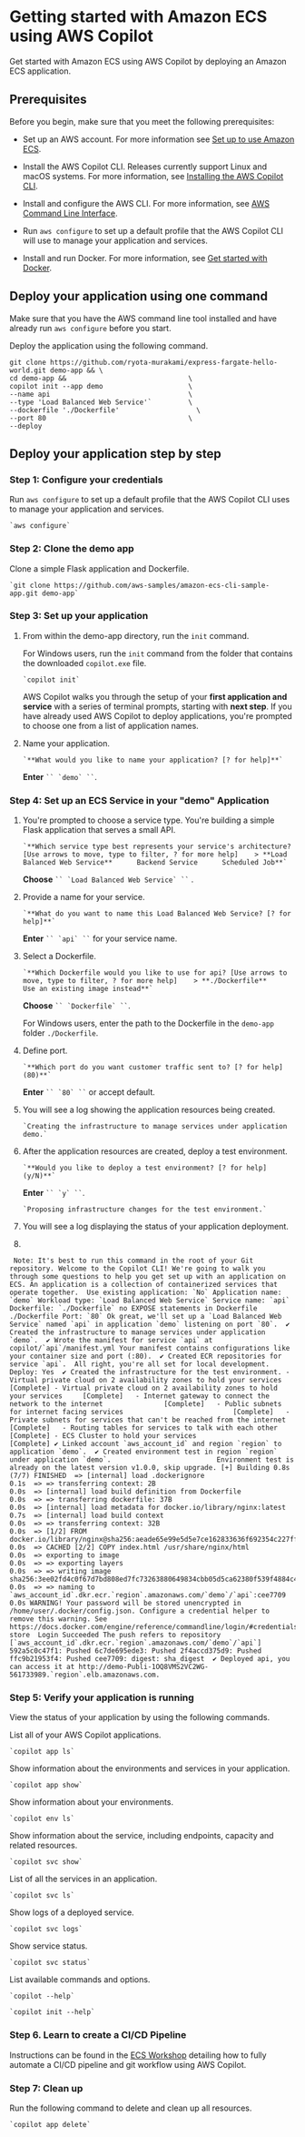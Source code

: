 


Getting started with Amazon ECS using AWS Copilot
=================================================

Get started with Amazon ECS using AWS Copilot by deploying an Amazon ECS application.

Prerequisites
-------------

Before you begin, make sure that you meet the following prerequisites:

*   Set up an AWS account. For more information see [Set up to use Amazon ECS](https://docs.aws.amazon.com/AmazonECS/latest/developerguide/get-set-up-for-amazon-ecs.html).

*   Install the AWS Copilot CLI. Releases currently support Linux and macOS systems. For more information, see [Installing the AWS Copilot CLI](https://docs.aws.amazon.com/AmazonECS/latest/developerguide/AWS_Copilot.html#copilot-install).

*   Install and configure the AWS CLI. For more information, see [AWS Command Line Interface](https://docs.aws.amazon.com/cli/latest/userguide/install-cliv2.html).

*   Run `aws configure` to set up a default profile that the AWS Copilot CLI will use to manage your application and services.

*   Install and run Docker. For more information, see [Get started with Docker](https://www.docker.com/get-started).


Deploy your application using one command
-----------------------------------------

Make sure that you have the AWS command line tool installed and have already run `aws configure` before you start.

Deploy the application using the following command.

```
git clone https://github.com/ryota-murakami/express-fargate-hello-world.git demo-app && \
cd demo-app &&                              \
copilot init --app demo                     \
--name api                                  \
--type 'Load Balanced Web Service'`         \
--dockerfile './Dockerfile'                   \
--port 80                                   \
--deploy
```

Deploy your application step by step
------------------------------------

### Step 1: Configure your credentials

Run `aws configure` to set up a default profile that the AWS Copilot CLI uses to manage your application and services.

`` `aws configure` ``

### Step 2: Clone the demo app

Clone a simple Flask application and Dockerfile.

`` `git clone https://github.com/aws-samples/amazon-ecs-cli-sample-app.git demo-app` ``

### Step 3: Set up your application

1.  From within the demo-app directory, run the `init` command.

    For Windows users, run the `init` command from the folder that contains the downloaded `copilot.exe` file.

    `` `copilot init` ``

    AWS Copilot walks you through the setup of your **first application and service** with a series of terminal prompts, starting with **next step**. If you have already used AWS Copilot to deploy applications, you're prompted to choose one from a list of application names.

2.  Name your application.

    `` `**What would you like to name your application? [? for help]**` ``

    **Enter** ``` `` `demo` `` ```.


### Step 4: Set up an ECS Service in your "demo" Application

1.  You're prompted to choose a service type. You're building a simple Flask application that serves a small API.

    `` `**Which service type best represents your service's architecture? [Use arrows to move, type to filter, ? for more help]    > **Load Balanced Web Service**      Backend Service      Scheduled Job**` ``

    **Choose** ``` `` `Load Balanced Web Service` `` ``` .

2.  Provide a name for your service.

    `` `**What do you want to name this Load Balanced Web Service? [? for help]**` ``

    **Enter** ``` `` `api` `` ``` for your service name.

3.  Select a Dockerfile.

    `` `**Which Dockerfile would you like to use for api? [Use arrows to move, type to filter, ? for more help]    > **./Dockerfile**      Use an existing image instead**` ``

    **Choose** ``` `` `Dockerfile` `` ```.

    For Windows users, enter the path to the Dockerfile in the `demo-app` folder `./Dockerfile`.

4.  Define port.

    `` `**Which port do you want customer traffic sent to? [? for help] (80)**` ``

    **Enter** ``` `` `80` `` ``` or accept default.

5.  You will see a log showing the application resources being created.

    `` `Creating the infrastructure to manage services under application demo.` ``

6.  After the application resources are created, deploy a test environment.

    `` `**Would you like to deploy a test environment? [? for help] (y/N)**` ``

    **Enter** ``` `` `y` `` ```.

    `` `Proposing infrastructure changes for the test environment.` ``

7.  You will see a log displaying the status of your application deployment.

8.
```
 Note: It's best to run this command in the root of your Git repository. Welcome to the Copilot CLI! We're going to walk you through some questions to help you get set up with an application on ECS. An application is a collection of containerized services that operate together.  Use existing application: `No` Application name: `demo` Workload type: `Load Balanced Web Service` Service name: `api` Dockerfile: `./Dockerfile` no EXPOSE statements in Dockerfile ./Dockerfile Port: `80` Ok great, we'll set up a `Load Balanced Web Service` named `api` in application `demo` listening on port `80`.  ✔ Created the infrastructure to manage services under application `demo`.  ✔ Wrote the manifest for service `api` at copilot/`api`/manifest.yml Your manifest contains configurations like your container size and port (:80).  ✔ Created ECR repositories for service `api`.  All right, you're all set for local development. Deploy: Yes  ✔ Created the infrastructure for the test environment. - Virtual private cloud on 2 availability zones to hold your services     [Complete] - Virtual private cloud on 2 availability zones to hold your services     [Complete]   - Internet gateway to connect the network to the internet               [Complete]   - Public subnets for internet facing services                           [Complete]   - Private subnets for services that can't be reached from the internet  [Complete]   - Routing tables for services to talk with each other                   [Complete] - ECS Cluster to hold your services                                       [Complete] ✔ Linked account `aws_account_id` and region `region` to application `demo`.  ✔ Created environment test in region `region` under application `demo`.                          Environment test is already on the latest version v1.0.0, skip upgrade. [+] Building 0.8s (7/7) FINISHED  => [internal] load .dockerignore                                                                                  0.1s  => => transferring context: 2B                                                                                    0.0s  => [internal] load build definition from Dockerfile                                                               0.0s  => => transferring dockerfile: 37B                                                                                0.0s  => [internal] load metadata for docker.io/library/nginx:latest                                                    0.7s  => [internal] load build context                                                                                  0.0s  => => transferring context: 32B                                                                                   0.0s  => [1/2] FROM docker.io/library/nginx@sha256:aeade65e99e5d5e7ce162833636f692354c227ff438556e5f3ed0335b7cc2f1b     0.0s  => CACHED [2/2] COPY index.html /usr/share/nginx/html                                                             0.0s  => exporting to image                                                                                             0.0s  => => exporting layers                                                                                            0.0s  => => writing image sha256:3ee02fd4c0f67d7bd808ed7fc73263880649834cbb05d5ca62380f539f4884c4                       0.0s  => => naming to `aws_account_id`.dkr.ecr.`region`.amazonaws.com/`demo`/`api`:cee7709                                      0.0s WARNING! Your password will be stored unencrypted in /home/user/.docker/config.json. Configure a credential helper to remove this warning. See https://docs.docker.com/engine/reference/commandline/login/#credentials-store  Login Succeeded The push refers to repository [`aws_account_id`.dkr.ecr.`region`.amazonaws.com/`demo`/`api`] 592a5c0c47f1: Pushed 6c7de695ede3: Pushed 2f4accd375d9: Pushed ffc9b21953f4: Pushed cee7709: digest: sha_digest  ✔ Deployed api, you can access it at http://demo-Publi-1OQ8VMS2VC2WG-561733989.`region`.elb.amazonaws.com.
```


### Step 5: Verify your application is running

View the status of your application by using the following commands.

List all of your AWS Copilot applications.

`` `copilot app ls` ``

Show information about the environments and services in your application.

`` `copilot app show` ``

Show information about your environments.

`` `copilot env ls` ``

Show information about the service, including endpoints, capacity and related resources.

`` `copilot svc show` ``

List of all the services in an application.

`` `copilot svc ls` ``

Show logs of a deployed service.

`` `copilot svc logs` ``

Show service status.

`` `copilot svc status` ``

List available commands and options.

`` `copilot --help` ``

`` `copilot init --help` ``

### Step 6. Learn to create a CI/CD Pipeline

Instructions can be found in the [ECS Workshop](https://ecsworkshop.com/microservices/frontend/#create-a-ci-cd-pipeline) detailing how to fully automate a CI/CD pipeline and git workflow using AWS Copilot.

### Step 7: Clean up

Run the following command to delete and clean up all resources.

`` `copilot app delete` ``